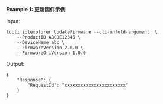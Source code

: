 **Example 1: 更新固件示例**



Input: 

```
tccli iotexplorer UpdateFirmware --cli-unfold-argument  \
    --ProductID ABCDE12345 \
    --DeviceName abc \
    --FirmwareVersion 2.0.0 \
    --FirmwareOriVersion 1.0.0
```

Output: 
```
{
    "Response": {
        "RequestId": "xxxxxxxxxxxxxxxxxxxxxxx"
    }
}
```

